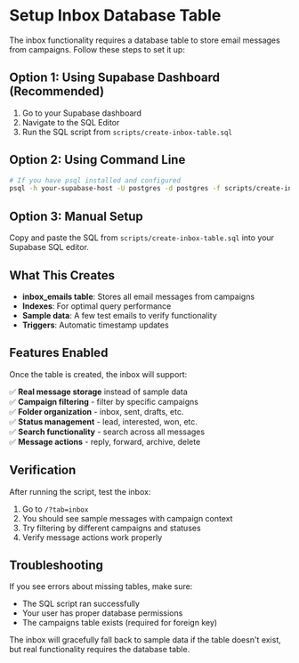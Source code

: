 # Setup Inbox Database Table

The inbox functionality requires a database table to store email messages from campaigns. Follow these steps to set it up:

## Option 1: Using Supabase Dashboard (Recommended)

1. Go to your Supabase dashboard
2. Navigate to the SQL Editor
3. Run the SQL script from `scripts/create-inbox-table.sql`

## Option 2: Using Command Line

```bash
# If you have psql installed and configured
psql -h your-supabase-host -U postgres -d postgres -f scripts/create-inbox-table.sql
```

## Option 3: Manual Setup

Copy and paste the SQL from `scripts/create-inbox-table.sql` into your Supabase SQL editor.

## What This Creates

- **inbox_emails table**: Stores all email messages from campaigns
- **Indexes**: For optimal query performance
- **Sample data**: A few test emails to verify functionality
- **Triggers**: Automatic timestamp updates

## Features Enabled

Once the table is created, the inbox will support:

✅ **Real message storage** instead of sample data  
✅ **Campaign filtering** - filter by specific campaigns  
✅ **Folder organization** - inbox, sent, drafts, etc.  
✅ **Status management** - lead, interested, won, etc.  
✅ **Search functionality** - search across all messages  
✅ **Message actions** - reply, forward, archive, delete  

## Verification

After running the script, test the inbox:

1. Go to `/?tab=inbox` 
2. You should see sample messages with campaign context
3. Try filtering by different campaigns and statuses
4. Verify message actions work properly

## Troubleshooting

If you see errors about missing tables, make sure:
- The SQL script ran successfully
- Your user has proper database permissions
- The campaigns table exists (required for foreign key)

The inbox will gracefully fall back to sample data if the table doesn't exist, but real functionality requires the database table.
